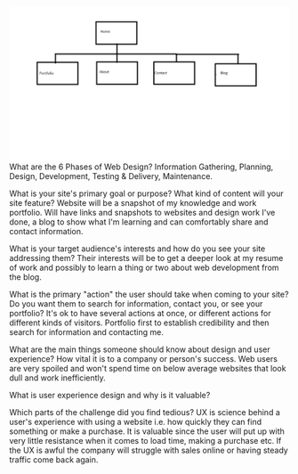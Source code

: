 
![Site Map](https://github.com/rbuda/phase-0/blob/master/imgs/site-map.png)
What are the 6 Phases of Web Design? Information Gathering, Planning, Design, Development, Testing & Delivery, Maintenance.

What is your site's primary goal or purpose? What kind of content will your site feature? Website will be a snapshot of my knowledge and work portfolio.  Will have links and snapshots to websites and design work I've done, a blog to show what I'm learning and can comfortably share and contact information.

What is your target audience's interests and how do you see your site addressing them? Their interests will be to get a deeper look at my resume of work and possibly to learn a thing or two about web development from the blog.

What is the primary "action" the user should take when coming to your site? Do you want them to search for information, contact you, or see your portfolio? It's ok to have several actions at once, or different actions for different kinds of visitors. 
Portfolio first to establish credibility and then search for information and contacting me.

What are the main things someone should know about design and user experience? How vital it is to a company or person's success.  Web users are very spoiled and won't spend time on below average websites that look dull and work inefficiently.

What is user experience design and why is it valuable? 

Which parts of the challenge did you find tedious? UX is science behind a user's experience with using a website i.e. how quickly they can find something or make a purchase.  It is valuable since the user will put up with very little resistance when it comes to load time, making a purchase etc.  If the UX is awful the company will struggle with sales online or having steady traffic come back again.